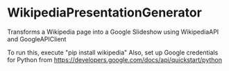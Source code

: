# WikipediaPresentationGenerator
Transforms a Wikipedia page into a Google Slideshow using WikipediaAPI and GoogleAPIClient

To run this, execute "pip install wikipedia"
Also, set up Google credentials for Python from https://developers.google.com/docs/api/quickstart/python